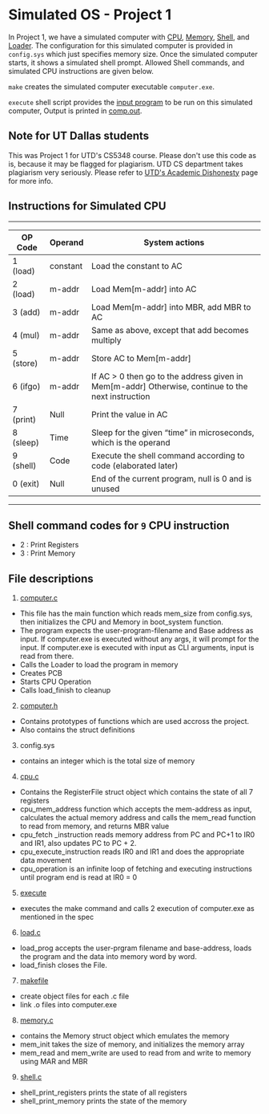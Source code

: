 # Simulated OS - Project 1

In Project 1, we have a simulated computer with [CPU](./cpu.c), [Memory](./memory.c), [Shell](./shell.c), and [Loader](./load.c).
The configuration for this simulated computer is provided in `config.sys` which just specifies memory size. Once the simulated computer starts, it shows a simulated shell prompt. Allowed Shell commands, and simulated CPU instructions are given below.

`make` creates the simulated computer executable `computer.exe`.

`execute` shell script provides the [input program](./comp.in) to be run on this simulated computer, Output is printed in [comp.out](./comp.out).

## Note for UT Dallas students

This was Project 1 for UTD's CS5348 course.
Please don't use this code as is, because it may be flagged for plagiarism. UTD CS department takes plagiarism very seriously.
Please refer to [UTD's Academic Dishonesty](https://conduct.utdallas.edu/dishonesty) page for more info.

## Instructions for Simulated CPU
----
| OP Code   | Operand   | System actions |
|-----------|-----------|----------------|
| 1 (load)  | constant  | Load the constant to AC |
| 2 (load)  | m-addr    | Load Mem[m-addr] into AC |
| 3 (add)   | m-addr    | Load Mem[m-addr] into MBR, add MBR to AC |
| 4 (mul)   | m-addr    | Same as above, except that add becomes multiply |
| 5 (store) | m-addr    | Store AC to Mem[m-addr] |
| 6 (ifgo)  | m-addr    | If AC > 0 then go to the address given in Mem[m-addr] Otherwise, continue to the next instruction |
| 7 (print) | Null      | Print the value in AC |
| 8 (sleep) | Time      | Sleep for the given “time” in microseconds, which is the operand |
| 9 (shell) | Code      | Execute the shell command according to code (elaborated later) |
| 0 (exit)  | Null      | End of the current program, null is 0 and is unused |
----

## Shell command codes for `9` CPU instruction

- 2 : Print Registers
- 3 : Print Memory

## File descriptions

1. [computer.c](./computer.c)
- This file has the main function which reads mem_size from config.sys,
  then initializes the CPU and Memory in boot_system function.
- The program expects the user-program-filename and Base address as input.
  If computer.exe is executed without any args, it will prompt for the input.
  If computer.exe is executed with input as CLI arguments, input is read from there.
- Calls the Loader to load the program in memory
- Creates PCB
- Starts CPU Operation
- Calls load_finish to cleanup

2. [computer.h](./computer.h)
- Contains prototypes of functions which are used accross the project.
- Also contains the struct definitions

3. config.sys
- contains an integer which is the total size of memory

4. [cpu.c](./cpu.c)
- Contains the RegisterFile struct object which contains the state of all 7 registers
- cpu_mem_address function which accepts the mem-address as input, calculates the actual memory address and calls the mem_read function to read from memory, and returns MBR value
- cpu_fetch _instruction reads memory address from PC and PC+1 to IR0 and IR1, also updates PC to PC + 2.
- cpu_execute_instruction reads IR0 and IR1 and does the appropriate data movement
- cpu_operation is an infinite loop of fetching and executing instructions until program end is read at IR0 = 0

5. [execute](./execute)
- executes the make command and calls 2 execution of computer.exe as mentioned in the spec

6. [load.c](./load.c)
- load_prog accepts the user-prgram filename and base-address, loads the program and the data into memory word by word.
- load_finish closes the File.

7. [makefile](./makefile)
- create object files for each .c file
- link .o files into computer.exe

8. [memory.c](./memory.c)
- contains the Memory struct object which emulates the memory
- mem_init takes the size of memory, and initializes the memory array
- mem_read and mem_write are used to read from and write to memory using MAR and MBR 

9. [shell.c](./shell.c)
- shell_print_registers prints the state of all registers
- shell_print_memory prints the state of the memory
